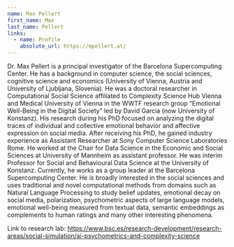 ```yaml
---
name: Max Pellert
first_name: Max
last_name: Pellert
links:
  - name: Profile
    absolute_url: https://mpellert.at/
---
```

Dr. Max Pellert is a principal investigator of the Barcelona Supercomputing Center. He has a background in computer science, the social sciences, cognitive science and economics (University of Vienna, Austria and University of Ljubljana, Slovenia). He was a doctoral researcher in Computational Social Science affiliated to Complexity Science Hub Vienna and Medical University of Vienna in the WWTF research group “Emotional Well-Being in the Digital Society” led by David Garcia (now University of Konstanz). His research during his PhD focused on analyzing the digital traces of individual and collective emotional behavior and affective expression on social media. After receiving his PhD, he gained industry experience as Assistant Researcher at Sony Computer Science Laboratories Rome. He worked at the Chair for Data Science in the Economic and Social Sciences at University of Mannheim as assistant professor. He was interim Professor for Social and Behavioural Data Science at the University of Konstanz. Currently, he works as a group leader at the Barcelona Supercomputing Center. He is broadly interested in the social sciences and uses traditional and novel computational methods from domains such as Natural Language Processing to study belief updates, emotional decay on social media, polarization, psychometric aspects of large language models, emotional well-being measured from textual data, semantic embeddings as complements to human ratings and many other interesting phenomena.

Link to research lab: https://www.bsc.es/research-development/research-areas/social-simulation/ai-psychometrics-and-complexity-science
